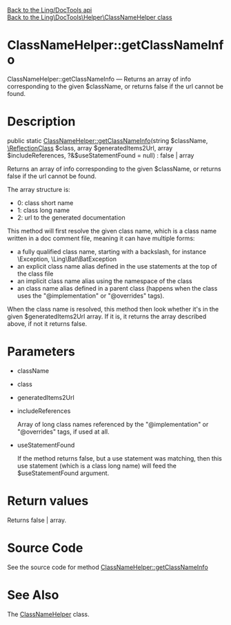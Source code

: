 [Back to the Ling/DocTools api](https://github.com/lingtalfi/DocTools/blob/master/doc/api/Ling/DocTools.md)<br>
[Back to the Ling\DocTools\Helper\ClassNameHelper class](https://github.com/lingtalfi/DocTools/blob/master/doc/api/Ling/DocTools/Helper/ClassNameHelper.md)


ClassNameHelper::getClassNameInfo
================



ClassNameHelper::getClassNameInfo — Returns an array of info corresponding to the given $className, or returns false if the url cannot be found.




Description
================


public static [ClassNameHelper::getClassNameInfo](https://github.com/lingtalfi/DocTools/blob/master/doc/api/Ling/DocTools/Helper/ClassNameHelper/getClassNameInfo.md)(string $className, [\ReflectionClass](http://php.net/manual/en/class.reflectionclass.php) $class, array $generatedItems2Url, array $includeReferences, ?&$useStatementFound = null) : false | array




Returns an array of info corresponding to the given $className, or returns false if the url cannot be found.

The array structure is:

- 0: class short name
- 1: class long name
- 2: url to the generated documentation


This method will first resolve the given class name, which is a class name written in a doc comment file,
meaning it can have multiple forms:

- a fully qualified class name, starting with a backslash, for instance \Exception, \Ling\Bat\BatException
- an explicit class name alias defined in the use statements at the top of the class file
- an implicit class name alias using the namespace of the class
- an class name alias defined in a parent class (happens when the class uses the "@implementation" or "@overrides" tags).

When the class name is resolved, this method then look whether it's in the given $generatedItems2Url array.
If it is, it returns the array described above, if not it returns false.




Parameters
================


- className

    

- class

    

- generatedItems2Url

    

- includeReferences

    Array of long class names referenced by the "@implementation" or "@overrides" tags, if used at all.

- useStatementFound

    If the method returns false, but a use statement was matching, then this use statement (which is a class long name)
will feed the $useStatementFound argument.


Return values
================

Returns false | array.








Source Code
===========
See the source code for method [ClassNameHelper::getClassNameInfo](https://github.com/lingtalfi/DocTools/blob/master/Helper/ClassNameHelper.php#L54-L193)


See Also
================

The [ClassNameHelper](https://github.com/lingtalfi/DocTools/blob/master/doc/api/Ling/DocTools/Helper/ClassNameHelper.md) class.



